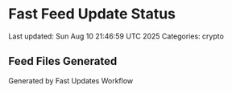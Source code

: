 # Fast Feed Update Status
Last updated: Sun Aug 10 21:46:59 UTC 2025
Categories: crypto

## Feed Files Generated

Generated by Fast Updates Workflow
